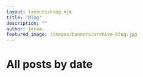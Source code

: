 ```yaml
---
layout: layouts/blog.njk
title: "Blog"
description: "" 
author: jerem.
featured_image: /images/banners/archive-blog.jpg
---
```


# All posts by date